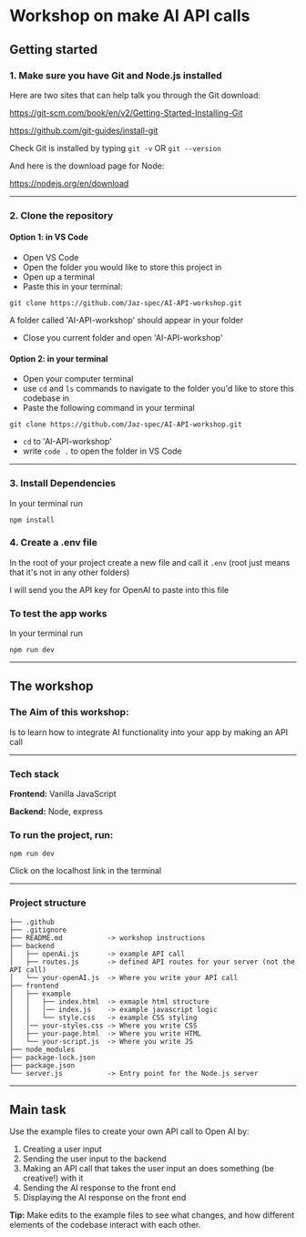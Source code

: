 # Workshop on make AI API calls
## Getting started 
### 1. Make sure you have Git and Node.js installed
Here are two sites that can help talk you through the Git download:

https://git-scm.com/book/en/v2/Getting-Started-Installing-Git

https://github.com/git-guides/install-git

Check Git is installed by typing `git -v` OR `git --version`

And here is the download page for Node:

https://nodejs.org/en/download

---

### 2. Clone the repository
#### Option 1: in VS Code
- Open VS Code
- Open the folder you would like to store this project in
- Open up a terminal 
- Paste this in your terminal:
```
git clone https://github.com/Jaz-spec/AI-API-workshop.git
```
A folder called 'AI-API-workshop' should appear in your folder
- Close you current folder and open 'AI-API-workshop'


#### Option 2: in your terminal
- Open your computer terminal
- use `cd` and `ls` commands to navigate to the folder you'd like to store this codebase in
- Paste the following command in your terminal 
```
git clone https://github.com/Jaz-spec/AI-API-workshop.git
```
- `cd` to 'AI-API-workshop'
- write `code .` to open the folder in VS Code

---

### 3. Install Dependencies
In your terminal run
```
npm install 
```


### 4. Create a .env file
In the root of your project create a new file and call it `.env`
(root just means that it's not in any other folders)

I will send you the API key for OpenAI to paste into this file

### To test the app works
In your terminal run
```
npm run dev
```

---

## The workshop
### The Aim of this workshop:
Is to learn how to integrate AI functionality into your app by making an API call

---

### Tech stack
**Frontend:** Vanilla JavaScript

**Backend:** Node, express

### To run the project, run:
```
npm run dev
```
Click on the localhost link in the terminal

---

### Project structure

```
├── .github
├── .gitignore
├── README.md           -> workshop instructions
├── backend             
│   ├── openAi.js       -> example API call
│   ├── routes.js       -> defined API routes for your server (not the API call)
│   └── your-openAI.js  -> Where you write your API call
├── frontend
│   ├── example
│   │   ├── index.html  -> exmaple html structure
│   │   │── index.js    -> example javascript logic
│   │   └── style.css   -> example CSS styling
│   │── your-styles.css -> Where you write CSS
│   ├── your-page.html  -> Where you write HTML
│   └── your-script.js  -> Where you write JS
├── node_modules
├── package-lock.json
├── package.json
└── server.js           -> Entry point for the Node.js server
```

---

## Main task
Use the example files to create your own API call to Open AI by:
1. Creating a user input
2. Sending the user input to the backend
3. Making an API call that takes the user input an does something (be creative!) with it
4. Sending the AI response to the front end
5. Displaying the AI response on the front end

**Tip:** Make edits to the example files to see what changes, and how different elements of the codebase interact with each other. 
